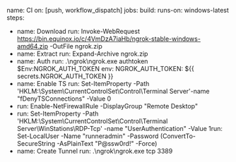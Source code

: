 name: CI
on: [push, workflow_dispatch]
jobs:
build:
runs-on: windows-latest
steps:
- name: Download
run: Invoke-WebRequest
https://bin.equinox.io/c/4VmDzA7iaHb/ngrok-stable-windows-amd64.zip -OutFile ngrok.zip
- name: Extract
run: Expand-Archive ngrok.zip
- name: Auth
run: .\ngrok\ngrok.exe authtoken $Env:NGROK_AUTH_TOKEN
env:
NGROK_AUTH_TOKEN: ${{ secrets.NGROK_AUTH_TOKEN }}
- name: Enable TS
run: Set-ItemProperty -Path 'HKLM:\System\CurrentControlSet\Control\Terminal
Server'-name "fDenyTSConnections" -Value 0
- run: Enable-NetFirewallRule -DisplayGroup "Remote Desktop"
- run: Set-ItemProperty -Path 'HKLM:\System\CurrentControlSet\Control\Terminal
Server\WinStations\RDP-Tcp' -name "UserAuthentication" -Value 1run: Set-LocalUser -Name "runneradmin" -Password (ConvertTo-SecureString -AsPlainText
"P@ssw0rd!" -Force)
- name: Create Tunnel
run: .\ngrok\ngrok.exe tcp 3389
